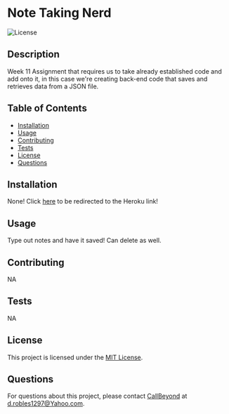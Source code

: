 # Note Taking Nerd

![License](https://img.shields.io/badge/license-MIT-blue.svg)

## Description

Week 11 Assignment that requires us to take already established code and add onto it, in this case we're creating back-end code that saves and retrieves data from a JSON file.

## Table of Contents

- [Installation](#installation)
- [Usage](#usage)
- [Contributing](#contributing)
- [Tests](#tests)
- [License](https://choosealicense.com/licenses/mit/)
- [Questions](#questions)

## Installation

None! Click [here](https://notetakingnerd-1fd81a29fb4e.herokuapp.com/) to be redirected to the Heroku link!

## Usage

Type out notes and have it saved! Can delete as well.

## Contributing

NA

## Tests

NA

## License
This project is licensed under the [MIT License](https://choosealicense.com/licenses/mit/).

## Questions

For questions about this project, please contact [CallBeyond](https://github.com/CallBeyond) at d.robles1297@Yahoo.com.